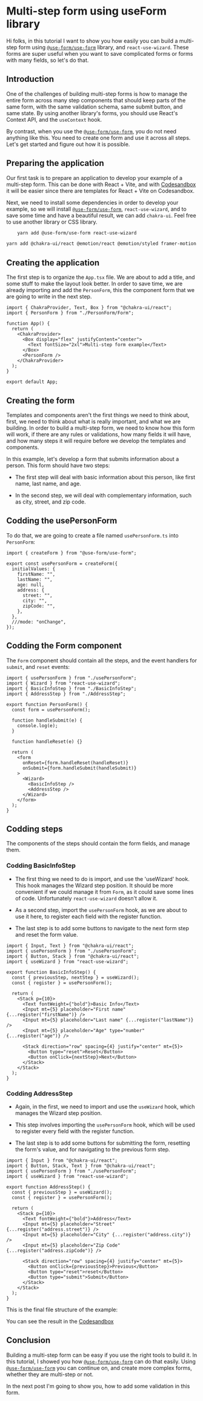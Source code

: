 # Multi-step form using useForm library

Hi folks, in this tutorial I want to show you how easily you can build a multi-step form using [`@use-form/use-form`](https://github.com/Jucian0/useform) library, and `react-use-wizard`. These forms are super useful when you want to save complicated forms or forms with many fields, so let's do that.

## Introduction

One of the challenges of building multi-step forms is how to manage the entire form across many step components that should keep parts of the same form, with the same validation schema, same submit button, and same state. By using another library's forms, you should use React's Context API, and the `useContext` hook.

By contrast, when you use the [`@use-form/use-form`](https://github.com/Jucian0/useform), you do not need anything like this. You need to create one form and use it across all steps. Let's get started and figure out how it is possible.

## Preparing the application

Our first task is to prepare an application to develop your example of a multi-step form. This can be done with React + Vite, and with [Codesandbox](https://codesandbox.io) it will be easier since there are templates for React + Vite on Codesandbox.

Next, we need to install some dependencies in order to develop your example, so we will install [`@use-form/use-form`](https://github.com/Jucian0/useform), `react-use-wizard`, and to save some time and have a beautiful result, we can add `chakra-ui`. Feel free to use another library or CSS library.

```bash
    yarn add @use-form/use-form react-use-wizard
```

```bash
yarn add @chakra-ui/react @emotion/react @emotion/styled framer-motion
```

## Creating the application

The first step is to organize the `App.tsx` file. We are about to add a title, and some stuff to make the layout look better.
In order to save time, we are already importing and add the `PersonForm`, this the component form that we are going to write in the next step.

```tsx
import { ChakraProvider, Text, Box } from "@chakra-ui/react";
import { PersonForm } from "./PersonForm/Form";

function App() {
  return (
    <ChakraProvider>
      <Box display="flex" justifyContent="center">
        <Text fontSize="2xl">Multi-step form example</Text>
      </Box>
      <PersonForm />
    </ChakraProvider>
  );
}

export default App;
```

## Creating the form

Templates and components aren't the first things we need to think about, first, we need to think about what is really important, and what we are building. In order to build a multi-step form, we need to know how this form will work, if there are any rules or validations, how many fields it will have, and how many steps it will require before we develop the templates and components.

In this example, let's develop a form that submits information about a person. This form should have two steps:

- The first step will deal with basic information about this person, like first name, last name, and age.

- In the second step, we will deal with complementary information, such as city, street, and zip code.

## Codding the usePersonForm

To do that, we are going to create a file named `usePersonForm.ts` into `PersonForm`:

```tsx
import { createForm } from "@use-form/use-form";

export const usePersonForm = createForm({
  initialValues: {
    firstName: "",
    lastName: "",
    age: null,
    address: {
      street: "",
      city: "",
      zipCode: "",
    },
  },
  ///mode: "onChange",
});
```

## Codding the Form component

The `Form` component should contain all the steps, and the event handlers for `submit`, and `reset` events:

```tsx
import { usePersonForm } from "./usePersonForm";
import { Wizard } from "react-use-wizard";
import { BasicInfoStep } from "./BasicInfoStep";
import { AddressStep } from "./AddressStep";

export function PersonForm() {
  const form = usePersonForm();

  function handleSubmit(e) {
    console.log(e);
  }

  function handleReset(e) {}

  return (
    <form
      onReset={form.handleReset(handleReset)}
      onSubmit={form.handleSubmit(handleSubmit)}
    >
      <Wizard>
        <BasicInfoStep />
        <AddressStep />
      </Wizard>
    </form>
  );
}
```

## Codding steps

The components of the steps should contain the form fields, and manage them.

### Codding BasicInfoStep

- The first thing we need to do is import, and use the 'useWizard' hook. This hook manages the Wizard step position. It should be more convenient if we could manage it from `Form`, as it could save some lines of code. Unfortunately `react-use-wizard` doesn't allow it.

- As a second step, import the `usePersonForm` hook, as we are about to use it here, to register each field with the register function.

- The last step is to add some buttons to navigate to the next form step and reset the form value.

```tsx
import { Input, Text } from "@chakra-ui/react";
import { usePersonForm } from "./usePersonForm";
import { Button, Stack } from "@chakra-ui/react";
import { useWizard } from "react-use-wizard";

export function BasicInfoStep() {
  const { previousStep, nextStep } = useWizard();
  const { register } = usePersonForm();

  return (
    <Stack p={10}>
      <Text fontWeight={"bold"}>Basic Info</Text>
      <Input mt={5} placeholder="First name" {...register("firstName")} />
      <Input mt={5} placeholder="Last name" {...register("lastName")} />
      <Input mt={5} placeholder="Age" type="number" {...register("age")} />

      <Stack direction="row" spacing={4} justify="center" mt={5}>
        <Button type="reset">Reset</Button>
        <Button onClick={nextStep}>Next</Button>
      </Stack>
    </Stack>
  );
}
```

### Codding AddressStep

- Again, in the first, we need to import and use the `useWizard` hook, which manages the Wizard step position.

- This step involves importing the `usePersonForm` hook, which will be used to register every field with the register function.

- The last step is to add some buttons for submitting the form, resetting the form's value, and for navigating to the previous form step.

```tsx
import { Input } from "@chakra-ui/react";
import { Button, Stack, Text } from "@chakra-ui/react";
import { usePersonForm } from "./usePersonForm";
import { useWizard } from "react-use-wizard";

export function AddressStep() {
  const { previousStep } = useWizard();
  const { register } = usePersonForm();

  return (
    <Stack p={10}>
      <Text fontWeight={"bold"}>Address</Text>
      <Input mt={5} placeholder="Street" {...register("address.street")} />
      <Input mt={5} placeholder="City" {...register("address.city")} />
      <Input mt={5} placeholder="Zip Code" {...register("address.zipCode")} />

      <Stack direction="row" spacing={4} justify="center" mt={5}>
        <Button onClick={previousStep}>Previous</Button>
        <Button type="reset">reset</Button>
        <Button type="submit">Submit</Button>
      </Stack>
    </Stack>
  );
}
```

This is the final file structure of the example:

You can see the result in the [Codesandbox](https://codesandbox.io/s/multi-step-form-react-j8g4fn)

## Conclusion

Building a multi-step form can be easy if you use the right tools to build it. In this tutorial, I showed you how [`@use-form/use-form`](https://github.com/Jucian0/useform) can do that easily. Using [`@use-form/use-form`](https://github.com/Jucian0/useform) you can continue on, and create more complex forms, whether they are multi-step or not.

In the next post I'm going to show you, how to add some validation in this form.
